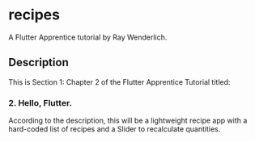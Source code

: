 # recipes

A Flutter Apprentice tutorial by Ray Wenderlich. 

## Description
This is Section 1: Chapter 2 of the Flutter Apprentice Tutorial titled:

### 2. Hello, Flutter.

According to the description, this will be a lightweight recipe app with a hard-coded list of recipes and a Slider to recalculate quantities.

